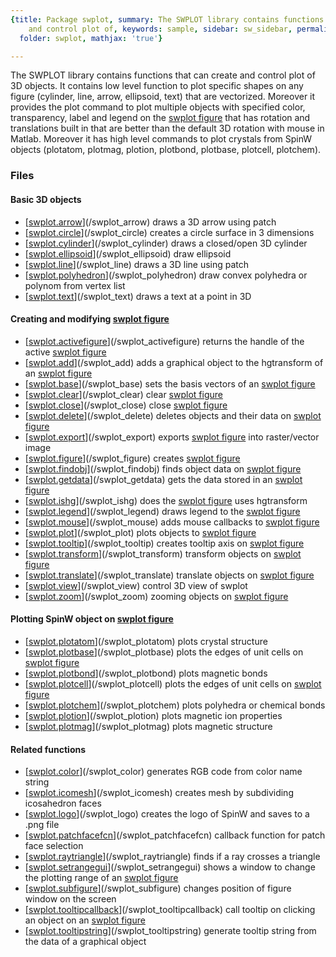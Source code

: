 ```yaml
---
{title: Package swplot, summary: The SWPLOT library contains functions that can create
    and control plot of, keywords: sample, sidebar: sw_sidebar, permalink: swplot.html,
  folder: swplot, mathjax: 'true'}

---
```

The SWPLOT library contains functions that can create and control plot of
3D objects. It contains low level function to plot specific shapes on any
figure (cylinder, line, arrow, ellipsoid, text) that are vectorized.
Moreover it provides the plot command to plot multiple objects with
specified color, transparency, label and legend on the [swplot figure](swplot_figure.html) that
has rotation and translations built in that are better than the default
3D rotation with mouse in Matlab. Moreover it has high level commands to
plot crystals from SpinW objects (plotatom, plotmag, plotion, plotbond,
plotbase, plotcell, plotchem).
 
### Files
 
#### Basic 3D objects
 

* [[swplot.arrow](swplot_arrow.html)](/swplot_arrow) draws a 3D arrow using patch
* [[swplot.circle](swplot_circle.html)](/swplot_circle) creates a circle surface in 3 dimensions
* [[swplot.cylinder](swplot_cylinder.html)](/swplot_cylinder) draws a closed/open 3D cylinder
* [[swplot.ellipsoid](swplot_ellipsoid.html)](/swplot_ellipsoid) draw ellipsoid
* [[swplot.line](swplot_line.html)](/swplot_line) draws a 3D line using patch
* [[swplot.polyhedron](swplot_polyhedron.html)](/swplot_polyhedron) draw convex polyhedra or polynom from vertex list
* [[swplot.text](swplot_text.html)](/swplot_text) draws a text at a point in 3D
 
#### Creating and modifying [swplot figure](swplot_figure.html)
 

* [[swplot.activefigure](swplot_activefigure.html)](/swplot_activefigure) returns the handle of the active [swplot figure](swplot_figure.html)
* [[swplot.add](swplot_add.html)](/swplot_add) adds a graphical object to the hgtransform of an [swplot figure](swplot_figure.html)
* [[swplot.base](swplot_base.html)](/swplot_base) sets the basis vectors of an [swplot figure](swplot_figure.html)
* [[swplot.clear](swplot_clear.html)](/swplot_clear) clear [swplot figure](swplot_figure.html)
* [[swplot.close](swplot_close.html)](/swplot_close) close [swplot figure](swplot_figure.html)
* [[swplot.delete](swplot_delete.html)](/swplot_delete) deletes objects and their data on [swplot figure](swplot_figure.html)
* [[swplot.export](swplot_export.html)](/swplot_export) exports [swplot figure](swplot_figure.html) into raster/vector image
* [[swplot.figure](swplot_figure.html)](/swplot_figure) creates [swplot figure](swplot_figure.html)
* [[swplot.findobj](swplot_findobj.html)](/swplot_findobj) finds object data on [swplot figure](swplot_figure.html)
* [[swplot.getdata](swplot_getdata.html)](/swplot_getdata) gets the data stored in an [swplot figure](swplot_figure.html)
* [[swplot.ishg](swplot_ishg.html)](/swplot_ishg) does the [swplot figure](swplot_figure.html) uses hgtransform
* [[swplot.legend](swplot_legend.html)](/swplot_legend) draws legend to the [swplot figure](swplot_figure.html)
* [[swplot.mouse](swplot_mouse.html)](/swplot_mouse) adds mouse callbacks to [swplot figure](swplot_figure.html)
* [[swplot.plot](swplot_plot.html)](/swplot_plot) plots objects to [swplot figure](swplot_figure.html)
* [[swplot.tooltip](swplot_tooltip.html)](/swplot_tooltip) creates tooltip axis on [swplot figure](swplot_figure.html)
* [[swplot.transform](swplot_transform.html)](/swplot_transform) transform objects on [swplot figure](swplot_figure.html)
* [[swplot.translate](swplot_translate.html)](/swplot_translate) translate objects on [swplot figure](swplot_figure.html)
* [[swplot.view](swplot_view.html)](/swplot_view) control 3D view of swplot
* [[swplot.zoom](swplot_zoom.html)](/swplot_zoom) zooming objects on [swplot figure](swplot_figure.html)
 
#### Plotting SpinW object on [swplot figure](swplot_figure.html)
 

* [[swplot.plotatom](swplot_plotatom.html)](/swplot_plotatom) plots crystal structure
* [[swplot.plotbase](swplot_plotbase.html)](/swplot_plotbase) plots the edges of unit cells on [swplot figure](swplot_figure.html)
* [[swplot.plotbond](swplot_plotbond.html)](/swplot_plotbond) plots magnetic bonds
* [[swplot.plotcell](swplot_plotcell.html)](/swplot_plotcell) plots the edges of unit cells on [swplot figure](swplot_figure.html)
* [[swplot.plotchem](swplot_plotchem.html)](/swplot_plotchem) plots polyhedra or chemical bonds
* [[swplot.plotion](swplot_plotion.html)](/swplot_plotion) plots magnetic ion properties
* [[swplot.plotmag](swplot_plotmag.html)](/swplot_plotmag) plots magnetic structure
 
#### Related functions
 

* [[swplot.color](swplot_color.html)](/swplot_color) generates RGB code from color name string
* [[swplot.icomesh](swplot_icomesh.html)](/swplot_icomesh) creates mesh by subdividing icosahedron faces
* [[swplot.logo](swplot_logo.html)](/swplot_logo) creates the logo of SpinW and saves to a .png file
* [[swplot.patchfacefcn](swplot_patchfacefcn.html)](/swplot_patchfacefcn) callback function for patch face selection
* [[swplot.raytriangle](swplot_raytriangle.html)](/swplot_raytriangle) finds if a ray crosses a triangle
* [[swplot.setrangegui](swplot_setrangegui.html)](/swplot_setrangegui) shows a window to change the plotting range of an [swplot figure](swplot_figure.html)
* [[swplot.subfigure](swplot_subfigure.html)](/swplot_subfigure) changes position of figure window on the screen
* [[swplot.tooltipcallback](swplot_tooltipcallback.html)](/swplot_tooltipcallback) call tooltip on clicking an object on an [swplot figure](swplot_figure.html)
* [[swplot.tooltipstring](swplot_tooltipstring.html)](/swplot_tooltipstring) generate tooltip string from the data of a graphical object
 

